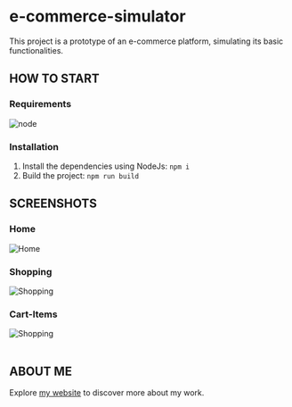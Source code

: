 # e-commerce-simulator
This project is a prototype of an e-commerce platform, simulating its basic functionalities.

## HOW TO START
### Requirements
<img alt="node" src="https://img.shields.io/badge/Node.js-43853D?style=for-the-badge&logo=node.js&logoColor=white" />

### Installation
1. Install the dependencies using NodeJs: 
`npm i`
2. Build the project: `npm run build`


## SCREENSHOTS
### Home

![Home](https://dayanarochadeveloper.files.wordpress.com/2024/01/home.png?w=800&h)

### Shopping

![Shopping](https://dayanarochadeveloper.files.wordpress.com/2024/01/shopping.png?w=800&h=)

### Cart-Items

![Shopping](https://dayanarochadeveloper.files.wordpress.com/2024/01/cart-items.png?w=800&h=)
<br><br> 

## ABOUT ME
Explore [my website](https://dayanarochadeveloper.wordpress.com/) to discover more about my work.
